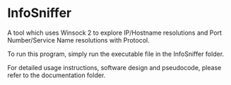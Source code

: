 # InfoSniffer
A tool which uses Winsock 2 to explore IP/Hostname resolutions and Port Number/Service Name resolutions with Protocol.

To run this program, simply run the executable file in the InfoSniffer folder.

For detailed usage instructions, software design and pseudocode, please refer to the documentation folder.
